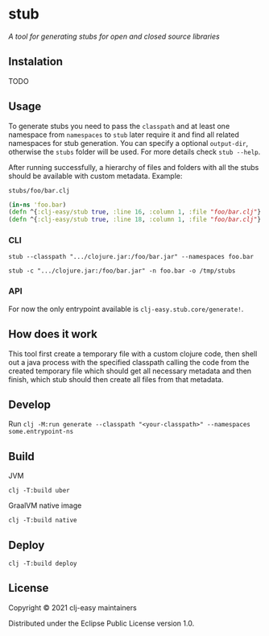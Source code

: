 # stub

_A tool for generating stubs for open and closed source libraries_

## Instalation

TODO

## Usage

To generate stubs you need to pass the `classpath` and at least one namespace from `namespaces` to `stub` later require it and find all related namespaces for stub generation.
You can specify a optional `output-dir`, otherwise the `stubs` folder will be used.
For more details check `stub --help`.

After running successfully, a hierarchy of files and folders with all the stubs should be available with custom metadata. Example:

`stubs/foo/bar.clj`
```clojure
(in-ns 'foo.bar)
(defn ^{:clj-easy/stub true, :line 16, :column 1, :file "foo/bar.clj"} something ([]) ([a b]))
(defn ^{:clj-easy/stub true, :line 18, :column 1, :file "foo/bar.clj"} other ([]))
```

### CLI

`stub --classpath ".../clojure.jar:/foo/bar.jar" --namespaces foo.bar`

`stub -c ".../clojure.jar:/foo/bar.jar" -n foo.bar -o /tmp/stubs`

### API

For now the only entrypoint available is `clj-easy.stub.core/generate!`.

## How does it work

This tool first create a temporary file with a custom clojure code, then shell out a java process with the specified classpath calling the code from the created temporary file which should get all necessary metadata and then finish, which stub should then create all files from that metadata.

## Develop

Run `clj -M:run generate --classpath "<your-classpath>" --namespaces some.entrypoint-ns`

## Build

JVM

`clj -T:build uber`

GraalVM native image

`clj -T:build native`

## Deploy

`clj -T:build deploy`

## License

Copyright © 2021 clj-easy maintainers

Distributed under the Eclipse Public License version 1.0.
